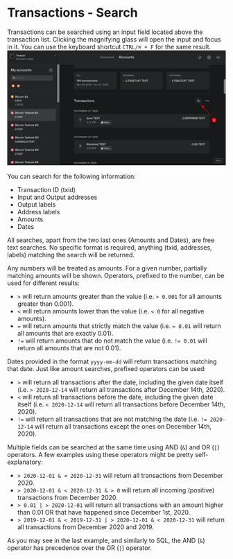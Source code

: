 # Transactions - Search

Transactions can be searched using an input field located above the transaction list. Clicking the magnifying glass will open the input and focus in it. You can use the keyboard shortcut `CTRL/⌘ + F` for the same result.
![Search Button](./search-button.png)

You can search for the following information:
- Transaction ID (txid)
- Input and Output addresses
- Output labels
- Address labels
- Amounts
- Dates

All searches, apart from the two last ones (Amounts and Dates), are free text searches. No specific format is required, anything (txid, addresses, labels) matching the search will be returned. 

Any numbers will be treated as amounts. For a given number, partially matching amounts will be shown. Operators, prefixed to the number, can be used for different results:
- `>` will return amounts greater than the value (i.e. `> 0.001` for all amounts greater than 0.001).
- `<` will return amounts lower than the value (i.e. `< 0` for all negative amounts).
- `=` will return amounts that strictly match the value (i.e. `= 0.01` will return all amounts that are exactly 0.01).
- `!=` will return amounts that do not match the value (i.e. `!= 0.01` will return all amounts that are not 0.01).

Dates provided in the format `yyyy-mm-dd` will return transactions matching that date. Just like amount searches, prefixed operators can be used:
- `>` will return all transactions after the date, including the given date itself (i.e. `> 2020-12-14` will return all transactions after December 14th, 2020).
- `<` will return all transactions before the date, including the given date itself (i.e. `< 2020-12-14` will return all transactions before December 14th, 2020).
- `!=` will return all transactions that are not matching the date (i.e. `!= 2020-12-14` will return all transactions except the ones on December 14th, 2020).

Multiple fields can be searched at the same time using AND (`&`) and OR (`|`) operators. A few examples using these operators might be pretty self-explanatory:
- `> 2020-12-01 & < 2020-12-31` will return all transactions from December 2020.
- `> 2020-12-01 & < 2020-12-31 & > 0` will return all incoming (positive) transactions from December 2020.
- `> 0.01 | > 2020-12-01` will return all transactions with an amount higher than 0.01 OR that have happened since December 1st, 2020.
- `> 2019-12-01 & < 2019-12-31 | > 2020-12-01 & < 2020-12-31` will return all transactions from December 2020 and 2019.

As you may see in the last example, and similarly to SQL, the AND (`&`) operator has precedence over the OR (`|`) operator.
